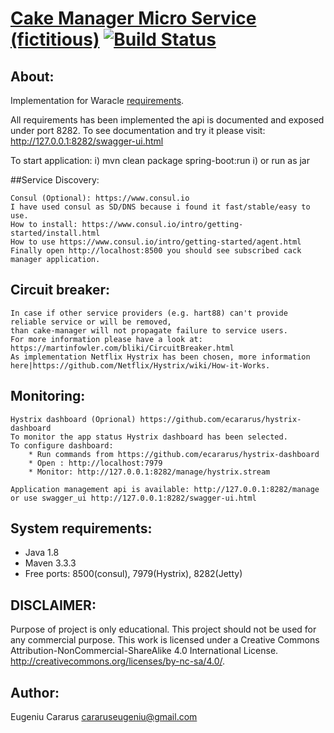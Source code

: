 
[Cake Manager Micro Service (fictitious)](https://ecararus.github.io/cake-manager/) [![Build Status](https://travis-ci.org/ecararus/cake-manager.svg?branch=master)](https://travis-ci.org/ecararus/cake-manager)
=======================================

## About:
Implementation for Waracle [requirements](https://github.com/ecararus/cake-manager/wiki/Requirements).

All requirements has been implemented the api is documented and exposed under port 8282.
To see documentation and try it please visit: http://127.0.0.1:8282/swagger-ui.html

To start application:
    i) mvn clean package spring-boot:run
    i) or run as jar

##Service Discovery:

    Consul (Optional): https://www.consul.io
    I have used consul as SD/DNS because i found it fast/stable/easy to use.
    How to install: https://www.consul.io/intro/getting-started/install.html
    How to use https://www.consul.io/intro/getting-started/agent.html
    Finally open http://localhost:8500 you should see subscribed cack manager application.


## Circuit breaker:

    In case if other service providers (e.g. hart88) can't provide reliable service or will be removed,
    than cake-manager will not propagate failure to service users.
    For more information please have a look at: https://martinfowler.com/bliki/CircuitBreaker.html
    As implementation Netflix Hystrix has been chosen, more information here|https://github.com/Netflix/Hystrix/wiki/How-it-Works.


## Monitoring:

    Hystrix dashboard (Oprional) https://github.com/ecararus/hystrix-dashboard
    To monitor the app status Hystrix dashboard has been selected.
    To configure dashboard:
        * Run commands from https://github.com/ecararus/hystrix-dashboard
        * Open : http://localhost:7979
        * Monitor: http://127.0.0.1:8282/manage/hystrix.stream

    Application management api is available: http://127.0.0.1:8282/manage or use swagger_ui http://127.0.0.1:8282/swagger-ui.html

## System requirements:
 - Java 1.8
 - Maven 3.3.3
 - Free ports: 8500(consul), 7979(Hystrix), 8282(Jetty)

## DISCLAIMER:
Purpose of project is only educational.
This project should not be used for any commercial purpose.
This work is licensed under a Creative Commons Attribution-NonCommercial-ShareAlike 4.0 International License.
http://creativecommons.org/licenses/by-nc-sa/4.0/.

## Author:
Eugeniu Cararus
cararuseugeniu@gmail.com
